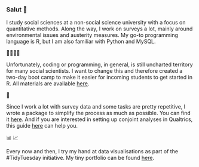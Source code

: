 ### Salut 👋

I study social sciences at a non-social science university with a focus on quantitative methods. Along the way, I work on surveys a lot, mainly around environmental issues and austerity measures. My go-to programming language is R, but I am also familiar with Python and MySQL. 

:man_technologist::woman_technologist:

Unfortunately, coding or programming, in general, is still uncharted territory for many social scientists. I want to change this and therefore created a two-day boot camp to make it easier for incoming students to get started in R. All materials are available [here](https://github.com/bonschorno/rbootcamp_2021).

🌳

Since I work a lot with survey data and some tasks are pretty repetitive, I wrote a package to simplify the process as much as possible. You can find it [here](https://github.com/bonschorno/sep). And if you are interested in setting up conjoint analyses in Qualtrics, this guide [here](https://github.com/bonschorno/conjoint_excel) can help you. 

📊 📈

Every now and then, I try my hand at data visualisations as part of the #TidyTuesday initiative. My tiny portfolio can be found [here](https://github.com/bonschorno/TidyTuesday/tree/master/plots).
